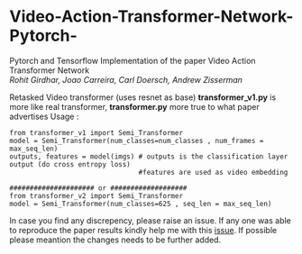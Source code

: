 # Video-Action-Transformer-Network-Pytorch-
Pytorch and Tensorflow Implementation of the paper Video Action Transformer Network   
*Rohit Girdhar, Joao Carreira, Carl Doersch, Andrew Zisserman*


Retasked Video transformer (uses resnet as base) 
**transformer_v1.py** is more like real transformer, **transformer.py** more true to what paper advertises
Usage : 
```
from transformer_v1 import Semi_Transformer
model = Semi_Transformer(num_classes=num_classes , num_frames = max_seq_len)
outputs, features = model(imgs) # outputs is the classification layer output (do cross entropy loss)
                                #features are used as video embedding
                                
##################### or ###################
from transformer_v2 import Semi_Transformer
model = Semi_Transformer(num_classes=625 , seq_len = max_seq_len)
```


In case you find any discrepency, please raise an issue. If any one was able to reproduce the paper results kindly help me with this [issue](https://github.com/ppriyank/Video-Action-Transformer-Network-Pytorch-/issues/2). If possible please meantion the changes needs to be further added. 

